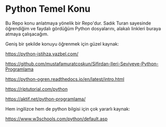 # Python Temel Konu
Bu Repo konu anlatmaya yönelik bir Repo'dur. 
Sadık Turan sayesinde öğrendiğim ve faydalı gördüğüm Python dosyalarını, alakalı linkleri buraya atmaya çalışacağım.

Geniş bir şekilde konuyu öğrenmek için güzel kaynak:

https://python-istihza.yazbel.com/

https://github.com/mustafamuratcoskun/Sifirdan-Ileri-Seviyeye-Python-Programlama

https://python-ogren.readthedocs.io/en/latest/intro.html

https://riptutorial.com/python

https://aktif.net/python-programlama/

Hem ingilizce hem de python bilgisi için çok yararlı kaynak:

https://www.w3schools.com/python/default.asp
